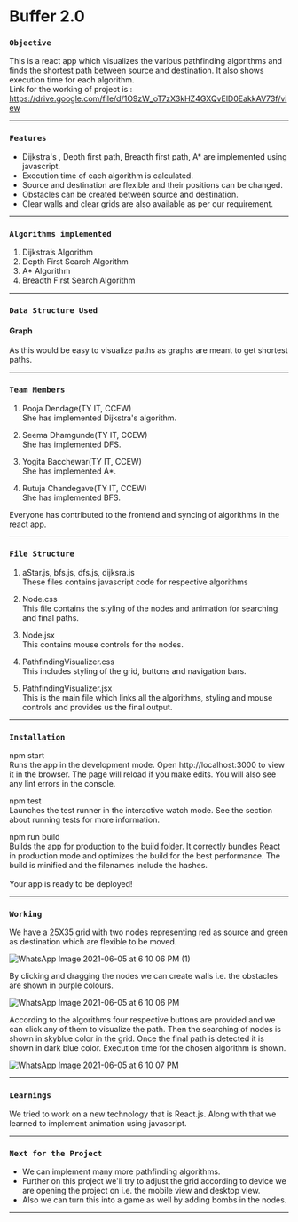 # Buffer 2.0
### `Objective`

This is a react app which visualizes the various pathfinding algorithms and finds the shortest path between source and destination. It also shows execution time for each algorithm.<br>
Link for the working of project is :</br>
https://drive.google.com/file/d/1O9zW_oT7zX3kHZ4GXQvElD0EakkAV73f/view
________________

### `Features`

- Dijkstra's , Depth first path, Breadth first path, A* are implemented using    javascript.
- Execution time of each algorithm is calculated.
- Source and destination are flexible and their positions can be changed.
- Obstacles can be created between source and destination.
- Clear walls and clear grids are also available as per our requirement.
________________

### `Algorithms implemented`

1. Dijkstra’s Algorithm
2. Depth First Search Algorithm
3. A* Algorithm
4. Breadth First Search Algorithm
________________

### `Data Structure Used`

#### Graph <br>
As this would be easy to visualize paths as graphs are meant to get shortest paths.</br>
________________

### `Team Members`

1. Pooja Dendage(TY IT, CCEW)<br>
She has implemented Dijkstra's algorithm.</br>

2. Seema Dhamgunde(TY IT, CCEW)<br>
She has implemented DFS.</br>

3. Yogita Bacchewar(TY IT, CCEW)<br>
She has implemented A*.</br>

4. Rutuja Chandegave(TY IT, CCEW)<br>
She has implemented BFS.</br>

Everyone has contributed to the frontend and syncing of algorithms in the react app.
________________

### `File Structure`

1. aStar.js, bfs.js, dfs.js, dijksra.js<br>
These files contains javascript code for respective algorithms</br>

2. Node.css<br>
This file contains the styling of the nodes and animation for searching and final paths.</br>

3. Node.jsx<br>
This contains mouse controls for the nodes.</br>

4. PathfindingVisualizer.css<br>
This includes styling of the grid, buttons and navigation bars.</br>

5. PathfindingVisualizer.jsx<br>
This is the main file which links all the algorithms, styling and mouse controls and provides us the final output.</br>
________________

### `Installation `

npm start<br>
Runs the app in the development mode.
Open http://localhost:3000 to view it in the browser.
The page will reload if you make edits.
You will also see any lint errors in the console.</br>

npm test<br>
Launches the test runner in the interactive watch mode.
See the section about running tests for more information.</br>

npm run build<br>
Builds the app for production to the build folder.
It correctly bundles React in production mode and optimizes the build for the best performance.
The build is minified and the filenames include the hashes.</br><br>
Your app is ready to be deployed!</br>
________________

### `Working`

We have a 25X35 grid with two nodes representing red as source and green as destination which are flexible to be moved. 

![WhatsApp Image 2021-06-05 at 6 10 06 PM (1)](https://user-images.githubusercontent.com/81221113/120913946-61ade300-c6b8-11eb-8cb4-76526c002900.jpeg)

By clicking and dragging the nodes we can create walls i.e. the obstacles are shown in purple colours.
  
![WhatsApp Image 2021-06-05 at 6 10 06 PM](https://user-images.githubusercontent.com/81221113/120913965-7ab69400-c6b8-11eb-9737-c4f04671131a.jpeg)

According to the algorithms four respective buttons are provided and we can click any of them to visualize the path.
Then the searching of nodes is shown in skyblue color in the grid.
Once the final path is detected it is shown in dark blue color.
Execution time for the chosen algorithm is shown.
  
![WhatsApp Image 2021-06-05 at 6 10 07 PM](https://user-images.githubusercontent.com/81221113/120913980-90c45480-c6b8-11eb-80b4-21d5feba852a.jpeg)
________________

### `Learnings`

We tried to work on a new technology that is React.js. Along with that we learned to implement animation using javascript.
________________

### `Next for the Project`

- We can implement many more pathfinding algorithms.
- Further on this project we'll try to adjust the grid according to device we are opening the project on i.e. the mobile view and desktop view.
- Also we can turn this into a game as well by adding bombs in the nodes.
________________

